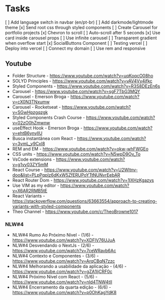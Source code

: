 # Tasks
[ ] Add language switch in navbar (en/pt-br)
[ ] Add darkmode/lightmode theme
[x] Send root css through styled components
[ ] Create Carousel for portfolio projects
    [x] Chevron to scroll
    [ ] Auto-scroll after 5 seconds
    [x] Use card inside carousel props
    [ ] Use infinite carousel
    [ ] Transparent gradient when overflow start
[x] SocialButtons Component
[ ] Testing vercel
[ ] Deploy into vercel
[ ] Connect my domain
[ ] Use rem and responsive 
 
 
## Youtube

* Folder Structure - https://www.youtube.com/watch?v=uqKoqcO08ho
* SOLYD Principles - https://www.youtube.com/watch?v=vAV4Vy4jfkc
* Styled Components - https://www.youtube.com/watch?v=R3S8DEzEn6s
* Carousel - https://www.youtube.com/watch?v=sgF7TbG3MQY
* Carousel - Emerson Broga - https://www.youtube.com/watch?v=cX0N3TNxumw
* Carousel - Rocketseat - https://www.youtube.com/watch?v=SGwHpzgqzgk
* Styled Components Crash Course - https://www.youtube.com/watch?v=02zO0hZmwnw
* useEffect Hook - Emerson Broga - https://www.youtube.com/watch?v=ehtB6ynyIlU
* Busca instantânea com React - https://www.youtube.com/watch?v=3vmL_y9CxI8
* REM and EM - https://www.youtube.com/watch?v=okw-whFWGEo
* CSS units - https://www.youtube.com/watch?v=N5wpD9Ov_To
* VsCode extensions - https://www.youtube.com/watch?v=g1vy03ZY5mM
* React Course - https://www.youtube.com/watch?v=U2Wltnv-doo&list=PLpPqplz6dKxW5ZfERUPoYTtNUNvrEebAR
* React Router Dom - https://www.youtube.com/watch?v=1lXHzKgazys
* Use VIM as my editor - https://www.youtube.com/watch?v=X6AR2RMB5tE
* React Variants - https://stackoverflow.com/questions/63663554/approach-to-creating-variants-with-styled-components
* Theo Channel - https://www.youtube.com/c/TheoBrowne1017

### NLW#4
* NLW#4 Rumo Ao Próximo Nível - (1/6) - https://www.youtube.com/watch?v=XDFlV76UJuA
* NLW#4 Desvendando o NextJs - (2/6) - https://www.youtube.com/watch?v=7ceWRavb6Ac
* NLW#4 Contexto e Componentes - (3/6) - https://www.youtube.com/watch?v=ArqCBqN7zzc
* NLW#4 Melhorando a usabilidade da aplicação - (4/6) - https://www.youtube.com/watch?v=gZA1IjCRF0c
* NLW#4 Próximo Nível com React - (5/6) - https://www.youtube.com/watch?v=nId4TNW4tlI
* NLW#4 Encerramento da quarta edição - (6/6) - https://www.youtube.com/watch?v=p0OhKagYdK8
